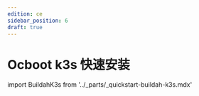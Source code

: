 ```yaml
---
edition: ce
sidebar_position: 6
draft: true
---
```

# Ocboot k3s 快速安装

import BuildahK3s from '../_parts/_quickstart-buildah-k3s.mdx'

<BuildahK3s productVersion='virt' />
